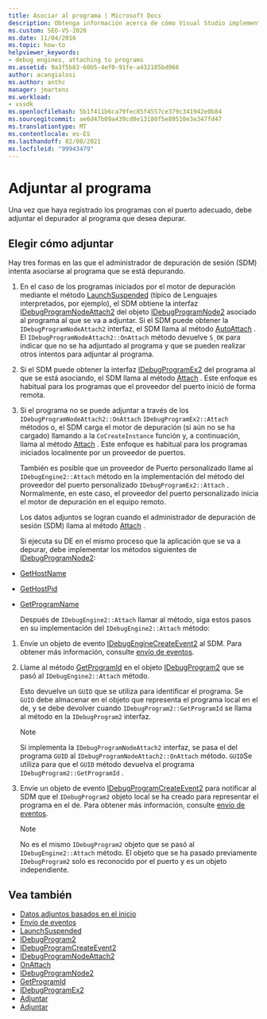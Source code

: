 ```yaml
---
title: Asociar al programa | Microsoft Docs
description: Obtenga información acerca de cómo Visual Studio implementa el depurador adjuntar a un programa una vez que el programa se ha registrado con el puerto adecuado.
ms.custom: SEO-VS-2020
ms.date: 11/04/2016
ms.topic: how-to
helpviewer_keywords:
- debug engines, attaching to programs
ms.assetid: 9a3f5b83-60b5-4ef0-91fe-a432105bd066
author: acangialosi
ms.author: anthc
manager: jmartens
ms.workload:
- vssdk
ms.openlocfilehash: 5b1f411b6ca79fec85f4557ce379c341942e0b84
ms.sourcegitcommit: ae6d47b09a439cd0e13180f5e89510e3e347fd47
ms.translationtype: MT
ms.contentlocale: es-ES
ms.lasthandoff: 02/08/2021
ms.locfileid: "99943479"
---
```

# <a name="attach-to-the-program"></a>Adjuntar al programa
Una vez que haya registrado los programas con el puerto adecuado, debe adjuntar el depurador al programa que desea depurar.

## <a name="choose-how-to-attach"></a>Elegir cómo adjuntar
 Hay tres formas en las que el administrador de depuración de sesión (SDM) intenta asociarse al programa que se está depurando.

1. En el caso de los programas iniciados por el motor de depuración mediante el método [LaunchSuspended](../../extensibility/debugger/reference/idebugenginelaunch2-launchsuspended.md) (típico de Lenguajes interpretados, por ejemplo), el SDM obtiene la interfaz [IDebugProgramNodeAttach2](../../extensibility/debugger/reference/idebugprogramnodeattach2.md) del objeto [IDebugProgramNode2](../../extensibility/debugger/reference/idebugprogramnode2.md) asociado al programa al que se va a adjuntar. Si el SDM puede obtener la `IDebugProgramNodeAttach2` interfaz, el SDM llama al método [AutoAttach](../../extensibility/debugger/reference/idebugprogramnodeattach2-onattach.md) . El `IDebugProgramNodeAttach2::OnAttach` método devuelve `S_OK` para indicar que no se ha adjuntado al programa y que se pueden realizar otros intentos para adjuntar al programa.

2. Si el SDM puede obtener la interfaz [IDebugProgramEx2](../../extensibility/debugger/reference/idebugprogramex2.md) del programa al que se está asociando, el SDM llama al método [Attach](../../extensibility/debugger/reference/idebugprogramex2-attach.md) . Este enfoque es habitual para los programas que el proveedor del puerto inició de forma remota.

3. Si el programa no se puede adjuntar a través de los `IDebugProgramNodeAttach2::OnAttach` `IDebugProgramEx2::Attach` métodos o, el SDM carga el motor de depuración (si aún no se ha cargado) llamando a la `CoCreateInstance` función y, a continuación, llama al método [Attach](../../extensibility/debugger/reference/idebugengine2-attach.md) . Este enfoque es habitual para los programas iniciados localmente por un proveedor de puertos.

    También es posible que un proveedor de Puerto personalizado llame al `IDebugEngine2::Attach` método en la implementación del método del proveedor del puerto personalizado `IDebugProgramEx2::Attach` . Normalmente, en este caso, el proveedor del puerto personalizado inicia el motor de depuración en el equipo remoto.

   Los datos adjuntos se logran cuando el administrador de depuración de sesión (SDM) llama al método [Attach](../../extensibility/debugger/reference/idebugengine2-attach.md) .

   Si ejecuta su DE en el mismo proceso que la aplicación que se va a depurar, debe implementar los métodos siguientes de [IDebugProgramNode2](../../extensibility/debugger/reference/idebugprogramnode2.md):

- [GetHostName](../../extensibility/debugger/reference/idebugprogramnode2-gethostname.md)

- [GetHostPid](../../extensibility/debugger/reference/idebugprogramnode2-gethostpid.md)

- [GetProgramName](../../extensibility/debugger/reference/idebugprogramnode2-getprogramname.md)

  Después de `IDebugEngine2::Attach` llamar al método, siga estos pasos en su implementación del `IDebugEngine2::Attach` método:

1. Envíe un objeto de evento [IDebugEngineCreateEvent2](../../extensibility/debugger/reference/idebugenginecreateevent2.md) al SDM. Para obtener más información, consulte [envío de eventos](../../extensibility/debugger/sending-events.md).

2. Llame al método [GetProgramId](../../extensibility/debugger/reference/idebugprogram2-getprogramid.md) en el objeto [IDebugProgram2](../../extensibility/debugger/reference/idebugprogram2.md) que se pasó al `IDebugEngine2::Attach` método.

     Esto devuelve un `GUID` que se utiliza para identificar el programa. Se `GUID` debe almacenar en el objeto que representa el programa local en el de, y se debe devolver cuando `IDebugProgram2::GetProgramId` se llama al método en la `IDebugProgram2` interfaz.

    > [!NOTE]
    > Si implementa la `IDebugProgramNodeAttach2` interfaz, se pasa el del programa `GUID` al `IDebugProgramNodeAttach2::OnAttach` método. `GUID`Se utiliza para que el `GUID` método devuelva el programa `IDebugProgram2::GetProgramId` .

3. Envíe un objeto de evento [IDebugProgramCreateEvent2](../../extensibility/debugger/reference/idebugprogramcreateevent2.md) para notificar al SDM que el `IDebugProgram2` objeto local se ha creado para representar el programa en el de. Para obtener más información, consulte [envío de eventos](../../extensibility/debugger/sending-events.md).

    > [!NOTE]
    > No es el mismo `IDebugProgram2` objeto que se pasó al `IDebugEngine2::Attach` método. El objeto que se ha pasado previamente `IDebugProgram2` solo es reconocido por el puerto y es un objeto independiente.

## <a name="see-also"></a>Vea también
- [Datos adjuntos basados en el inicio](../../extensibility/debugger/launch-based-attachment.md)
- [Envío de eventos](../../extensibility/debugger/sending-events.md)
- [LaunchSuspended](../../extensibility/debugger/reference/idebugenginelaunch2-launchsuspended.md)
- [IDebugProgram2](../../extensibility/debugger/reference/idebugprogram2.md)
- [IDebugProgramCreateEvent2](../../extensibility/debugger/reference/idebugprogramcreateevent2.md)
- [IDebugProgramNodeAttach2](../../extensibility/debugger/reference/idebugprogramnodeattach2.md)
- [OnAttach](../../extensibility/debugger/reference/idebugprogramnodeattach2-onattach.md)
- [IDebugProgramNode2](../../extensibility/debugger/reference/idebugprogramnode2.md)
- [GetProgramId](../../extensibility/debugger/reference/idebugprogram2-getprogramid.md)
- [IDebugProgramEx2](../../extensibility/debugger/reference/idebugprogramex2.md)
- [Adjuntar](../../extensibility/debugger/reference/idebugprogramex2-attach.md)
- [Adjuntar](../../extensibility/debugger/reference/idebugengine2-attach.md)
